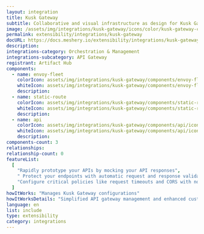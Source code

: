 ```yaml
---
layout: integration
title: Kusk Gateway
subtitle: Collaborative and visual infrastructure as design for Kusk Gateway
image: /assets/img/integrations/kusk-gateway/icons/color/kusk-gateway-color.svg
permalink: extensibility/integrations/kusk-gateway
docURL: https://docs.meshery.io/extensibility/integrations/kusk-gateway
description:
integrations-category: Orchestration & Management
integrations-subcategory: API Gateway
registrant: Artifact Hub
components:
  - name: envoy-fleet
    colorIcon: assets/img/integrations/kusk-gateway/components/envoy-fleet/icons/color/envoy-fleet-color.svg
    whiteIcon: assets/img/integrations/kusk-gateway/components/envoy-fleet/icons/white/envoy-fleet-white.svg
    description:
  - name: static-route
    colorIcon: assets/img/integrations/kusk-gateway/components/static-route/icons/color/static-route-color.svg
    whiteIcon: assets/img/integrations/kusk-gateway/components/static-route/icons/white/static-route-white.svg
    description:
  - name: api
    colorIcon: assets/img/integrations/kusk-gateway/components/api/icons/color/api-color.svg
    whiteIcon: assets/img/integrations/kusk-gateway/components/api/icons/white/api-white.svg
    description:
components-count: 3
relationships:
relationship-count: 0
featureList:
  [
    "Rapidly prototype your APIs by mocking your API responses",
    " Protect your endpoints with automatic request and response validations",
    "Configure critical policies like request timeouts and CORS with no coding required.",
  ]
howItWorks: "Manages Kusk Gateway configurations"
howItWorksDetails: "Simplified API gateway management and enhanced customization in Kubernetes"
language: en
list: include
type: extensibility
category: integrations
---
```

